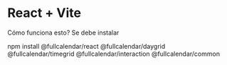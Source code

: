 # React + Vite

Cómo funciona esto?
Se debe instalar

npm install @fullcalendar/react @fullcalendar/daygrid @fullcalendar/timegrid @fullcalendar/interaction @fullcalendar/common